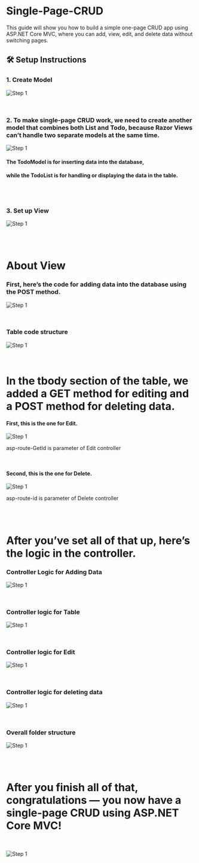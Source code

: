 # Single-Page-CRUD
This guide will show you how to build a simple one-page CRUD app using ASP.NET Core MVC, where you can add, view, edit, and delete data without switching pages.



## 🛠️ Setup Instructions

### 1. Create Model
![Step 1](CreateModel.png)




<br>



### 2. To make single-page CRUD work, we need to create another model that combines both List<Todo> and Todo, because Razor Views can’t handle two separate models at the same time.
![Step 1](CreateAnotherModel.png)
#### The TodoModel is for inserting data into the database,
#### while the TodoList is for handling or displaying the data in the table.




<br>
<br>



### 3. Set up View
![Step 1](CreateView.png)



<br>
<br>







# About View
### First, here’s the code for adding data into the database using the POST method.
![Step 1](AddDataToDatabase.png)





<br>



### Table code structure
![Step 1](DisplayToTable.png)





<br>




# In the tbody section of the table, we added a GET method for editing and a POST method for deleting data.
#### First, this is the one for Edit.
![Step 1](EditMethod.png)

asp-route-GetId is parameter of Edit controller




<br>




#### Second, this is the one for Delete.
![Step 1](DeleteRecord.png)

asp-route-id is parameter of Delete controller





<br>
<br>




# After you’ve set all of that up, here’s the logic in the controller.


### Controller Logic for Adding Data
![Step 1](NewInsert.png)




<br>




### Controller logic for Table
![Step 1](DisplayTable.png)





<br>





### Controller logic for Edit
![Step 1](NewEdit.png)





<br>





### Controller logic for deleting data
![Step 1](Delete.png)






<br>




### Overall folder structure
![Step 1](Structure.png)





<br>

<br>



# After you finish all of that, congratulations — you now have a single-page CRUD using ASP.NET Core MVC!

<br>

![Step 1](Todo.png)











